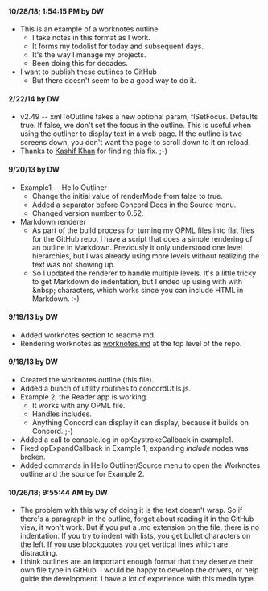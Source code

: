 
#### 10/28/18; 1:54:15 PM by DW

* This is an example of a worknotes outline.
    * I take notes in this format as I work.
    * It forms my todolist for today and subsequent days.
    * It's the way I manage my projects. 
    * Been doing this for decades.
* I want to publish these outlines to GitHub
    * But there doesn't seem to be a good way to do it.

#### 2/22/14 by DW

* v2.49 -- xmlToOutline takes a new optional param, flSetFocus. Defaults true. If false, we don't set the focus in the outline. This is useful when using the outliner to display text in a web page. If the outline is two screens down, you don't want the page to scroll down to it on reload. 
* Thanks to <a href="http://k4shif.blogspot.com/">Kashif Khan</a> for finding this fix. ;-)

#### 9/20/13 by DW

* Example1 -- Hello Outliner
    * Change the initial value of renderMode from false to true.
    * Added a separator before Concord Docs in the Source menu.
    * Changed version number to 0.52.
* Markdown renderer
    * As part of the build process for turning my OPML files into flat files for the GitHub repo, I have a script that does a simple rendering of an outline in Markdown. Previously it only understood one level hierarchies, but I was already using more levels without realizing the text was not showing up. 
    * So I updated the renderer to handle multiple levels. It's a little tricky to get Markdown do indentation, but I ended up using with with &amp;nbsp; characters, which works since you can include HTML in Markdown. :-)

#### 9/19/13 by DW

* Added worknotes section to readme.md.
* Rendering worknotes as <a href="https://github.com/scripting/concord/blob/master/worknotes.md">worknotes.md</a> at the top level of the repo.

#### 9/18/13 by DW

* Created the worknotes outline (this file). 
* Added a bunch of utility routines to concordUtils.js. 
* Example 2, the Reader app is working. 
    * It works with any OPML file.
    * Handles includes. 
    * Anything Concord can display it can display, because it builds on Concord. ;-)
* Added a call to console.log in opKeystrokeCallback in example1. 
* Fixed opExpandCallback in Example 1, expanding <i>include</i> nodes was broken.
* Added commands in Hello Outliner/Source menu to open the Worknotes outline and the source for Example 2.

#### 10/26/18; 9:55:44 AM by DW

* The problem with this way of doing it is the text doesn't wrap. So if there's a paragraph in the outline, forget about reading it in the GitHub view, it won't work. But if you put a .md extension on the file, there is no indentation. If you try to indent with lists, you get bullet characters on the left. If you use blockquotes you get vertical lines which are distracting. 
* I think outlines are an important enough format that they deserve their own file type in GitHub. I would be happy to develop the drivers, or help guide the development. I have a lot of experience with this media type. 
